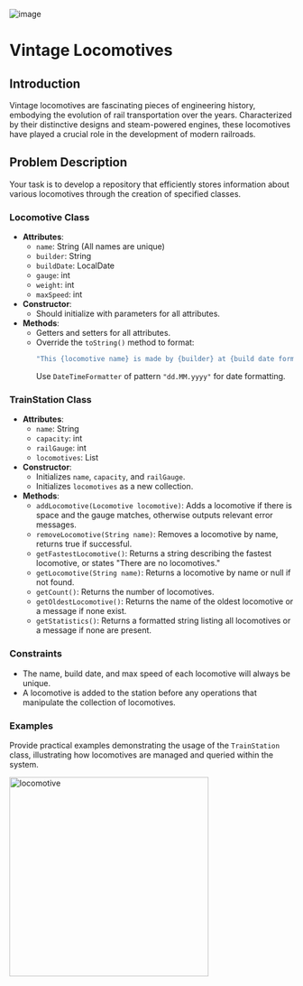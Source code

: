![image](https://github.com/svetlanasieber/Software-Engineering--Path-SoftUni/assets/135451084/b4ee01bf-62b1-484c-b269-b29e2752fa9e)

# Vintage Locomotives

## Introduction
Vintage locomotives are fascinating pieces of engineering history, embodying the evolution of rail transportation over the years. Characterized by their distinctive designs and steam-powered engines, these locomotives have played a crucial role in the development of modern railroads.



## Problem Description
Your task is to develop a repository that efficiently stores information about various locomotives through the creation of specified classes.

### Locomotive Class
- **Attributes**:
  - `name`: String (All names are unique)
  - `builder`: String
  - `buildDate`: LocalDate
  - `gauge`: int
  - `weight`: int
  - `maxSpeed`: int
- **Constructor**:
  - Should initialize with parameters for all attributes.
- **Methods**:
  - Getters and setters for all attributes.
  - Override the `toString()` method to format:
    ```java
    "This {locomotive name} is made by {builder} at {build date formatted as 'dd.MM.yyyy'}."
    ```
    Use `DateTimeFormatter` of pattern `"dd.MM.yyyy"` for date formatting.

### TrainStation Class
- **Attributes**:
  - `name`: String
  - `capacity`: int
  - `railGauge`: int
  - `locomotives`: List<Locomotive>
- **Constructor**:
  - Initializes `name`, `capacity`, and `railGauge`.
  - Initializes `locomotives` as a new collection.
- **Methods**:
  - `addLocomotive(Locomotive locomotive)`: Adds a locomotive if there is space and the gauge matches, otherwise outputs relevant error messages.
  - `removeLocomotive(String name)`: Removes a locomotive by name, returns true if successful.
  - `getFastestLocomotive()`: Returns a string describing the fastest locomotive, or states "There are no locomotives."
  - `getLocomotive(String name)`: Returns a locomotive by name or null if not found.
  - `getCount()`: Returns the number of locomotives.
  - `getOldestLocomotive()`: Returns the name of the oldest locomotive or a message if none exist.
  - `getStatistics()`: Returns a formatted string listing all locomotives or a message if none are present.

### Constraints
- The name, build date, and max speed of each locomotive will always be unique.
- A locomotive is added to the station before any operations that manipulate the collection of locomotives.

### Examples
Provide practical examples demonstrating the usage of the `TrainStation` class, illustrating how locomotives are managed and queried within the system.



<img width="353" alt="locomotive" src="https://github.com/svetlanasieber/Software-Engineering--Path-SoftUni/assets/135451084/a687264e-3492-4c38-b409-204de13f38ef">
